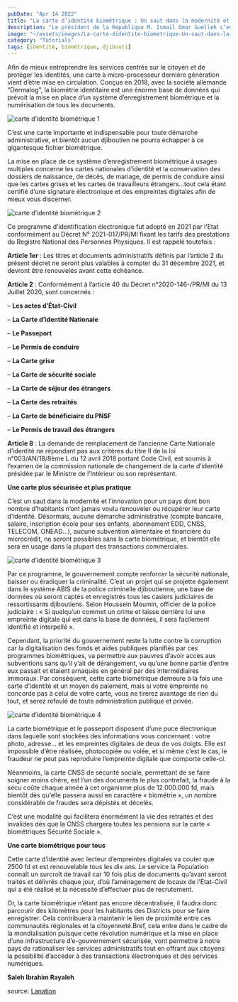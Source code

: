 ```yaml
---
pubDate: "Apr 14 2022"
title: "La carte d’identité biométrique : Un saut dans la modernité et l’innovation"
description: "Le président de la République M. Ismaïl Omar Guelleh s’est rendu mercredi dernier  au service de la Population et de l’État-Civil pour le lancement de la nouvelle carte d’identité électronique dite «biométrie ». Une première en Afrique et un moment historique pour le pays."
image: "~/assets/images/La-carte-didentite-biometrique-Un-saut-dans-la-modernite-et-linnovation-5.jpg"
category: "Tutorials"
tags: [identité, biométrique, djibouti]
---
```


Afin de mieux entreprendre les services centrés sur le citoyen et de protéger les identités, une carte à micro-processeur dernière génération vient d’être mise en circulation. Conçue en 2018, avec la société allemande “Dermalog”, la biométrie identitaire est une énorme base de données qui prévoit la mise en place d’un système d’enregistrement biométrique et la numérisation de tous les documents.

![carte d’identité biométrique 1](/images/La-carte-didentite-biometrique-Un-saut-dans-la-modernite-et-linnovation-4.jpg)

C’est une carte importante et indispensable pour toute démarche administrative, et bientôt aucun djiboutien ne pourra échapper à ce gigantesque fichier biométrique.

La mise en place de ce système d’enregistrement biométrique à usages multiples concerne les cartes nationales d’identité et la conservation des dossiers de naissance, de décès, de mariage, de permis de conduire ainsi que les cartes grises et les cartes de travailleurs étrangers…tout cela étant certifié d’une signature électronique et des empreintes digitales afin de mieux vous discerner.

![carte d’identité biométrique 2](/images/La-carte-didentite-biometrique-Un-saut-dans-la-modernite-et-linnovation-2.jpg)

Ce programme d’identification électronique fut adopté en 2021 par l’Etat conformément au Décret N° 2021-017/PR/MI fixant les tarifs des prestations du Registre National des Personnes Physiques. Il est rappelé toutefois :

**Article 1er** : Les titres et documents administratifs définis par l’article 2 du présent décret ne seront plus valables à compter du 31 décembre 2021, et devront être renouvelés avant cette échéance.

**Article 2** : Conformément à l’article 40 du Décret n°2020-146-/PR/MI du 13 Juillet 2020, sont concernés :

– **Les actes d’État-Civil**

– **La Carte d’identité Nationale**

– **Le Passeport**

– **Le Permis de conduire**

– **La Carte grise**

– **La Carte de sécurité sociale**

– **La Carte de séjour des étrangers**

– **La Carte des retraités**

– **La Carte de bénéficiaire du PNSF**

– **Le Permis de travail des étrangers**

**Article 8** :  La demande de remplacement de l’ancienne Carte Nationale d’identité ne répondant pas aux critères du titre II de la loi n°003/AN/18/8ème L du 12 avril 2018 portant Code Civil, est soumis à l’examen de la commission nationale de changement de la carte d’identité présidée par le Ministre de l’Intérieur ou son représentant.

**Une carte plus sécurisée et plus pratique**

C’est un saut dans la modernité et l’innovation pour un pays dont bon nombre d’habitants n’ont jamais voulu renouveler ou récupérer leur carte d’identité. Désormais, aucune démarche administrative (compte bancaire, salaire, inscription école pour ses enfants, abonnement EDD, CNSS, TELECOM, ONEAD…), aucune subvention alimentaire et financière du microcrédit, ne seront possibles sans la carte biométrique, et bientôt elle sera en usage dans la plupart des transactions commerciales.

![carte d’identité biométrique 3](/images/La-carte-didentite-biometrique-Un-saut-dans-la-modernite-et-linnovation-1.jpg)

Par ce programme, le gouvernement compte renforcer la sécurité nationale, baisser ou éradiquer la criminalité. C’est un projet qui se projette également dans le système ABIS de la police criminelle djiboutienne, une base de données où seront captés et enregistrés tous les casiers judiciaires de ressortissants djiboutiens.  Selon Houssein Moumin, officier de la police judiciaire : « Si quelqu’un commet un crime et laisse derrière lui une empreinte digitale qui est dans la base de données, il sera facilement identifié et interpellé ».

Cependant, la priorité du gouvernement reste la lutte contre la corruption car la digitalisation des fonds et aides publiques planifiés par ces programmes biométriques, va permettre aux pauvres d’avoir accès aux subventions sans qu’il y’ait de dérangement, vu qu’une bonne partie d’entre eux passait et étaient arnaqués en général par des intermédiaires immoraux. Par conséquent, cette carte biométrique demeure à la fois une carte d’identité et un moyen de paiement, mais si votre empreinte ne concorde pas à celui de votre carte, vous ne tirerez avantage de rien du tout, et serez refoulé de toute administration publique et privée.

![carte d’identité biométrique 4](/images/La-carte-didentite-biometrique-Un-saut-dans-la-modernite-et-linnovation-3.jpg)

La carte biométrique et le passeport disposent d’une puce électronique dans laquelle sont stockées des informations vous concernant : votre photo, adresse… et les empreintes digitales de deux de vos doigts. Elle est impossible d’être réalisée, photocopiée ou volée, et si même c’est le cas, le fraudeur ne peut pas reproduire l’empreinte digitale que comporte celle-ci.

Néanmoins, la carte CNSS de sécurité sociale, permettant de se faire soigner moins chère, est l’un des documents le plus contrefait, la fraude à la sécu coûte chaque année à cet organisme plus de 12.000.000 fd, mais bientôt dès qu’elle passera aussi en caractère « biométrie », un nombre considérable de fraudes sera dépistés et décelés.

C’est une modalité qui facilitera énormément la vie des retraités et des invalides dès que la CNSS chargera toutes les pensions sur la carte « biométriques Sécurité Sociale ».

**Une carte biométrique pour tous**

Cette carte d’identité avec lecteur d’empreintes digitales va couter que 2500 fd et est renouvelable tous les dix ans. Le service la Population connaît un surcroît de travail car 10 fois plus de documents qu’avant seront traités et délivrés chaque jour, d’où l’aménagement de locaux de l’État-Civil qui a été réalisé et la nécessité d’effectuer plus de recrutement.

Or, la carte biométrique n’étant pas encore décentralisée, il faudra donc parcourir des kilomètres pour les habitants des Districts pour se faire enregistrer. Cela contribuera à maintenir le lien de proximité entre ces communautés régionales et la citoyenneté.Bref, cela entre dans le cadre de la mondialisation puisque cette révolution numérique et la mise en place d’une infrastructure d’e-gouvernement sécurisée, vont permettre à notre pays de rationaliser les services administratifs tout en offrant aux citoyens la possibilité d’accéder à des transactions électroniques et des services numériques.

**Saleh Ibrahim Rayaleh**

source: [Lanation](https://www.lanation.dj/la-carte-didentite-biometrique-un-saut-dans-la-modernite-et-linnovation/)
